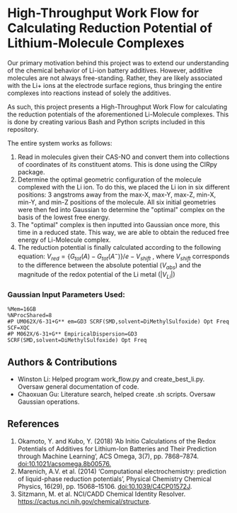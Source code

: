 
# High-Throughput Work Flow for Calculating Reduction Potential of Lithium-Molecule Complexes

Our primary motivation behind this project was to extend our understanding of the chemical behavior of Li-ion battery additives. However, additive molecules are not always free-standing. Rather, they are likely associated with the Li+ ions at the electrode surface regions, thus bringing the entire complexes into reactions instead of solely the additives.

As such, this project presents a High-Throughput Work Flow for calculating the reduction potentials of the aforementioned Li-Molecule complexes. This is done by creating various Bash and Python scripts included in this repository.

The entire system works as follows:
1. Read in molecules given their CAS-NO and convert them into collections of coordinates of its constituent atoms. This is done using the CIRpy package.
2. Determine the optimal geometric configuration of the molecule complexed with the Li ion. To do this, we placed the Li ion in six different positions: 3 angstroms away from the  max-X, max-Y, max-Z, min-X, min-Y, and min-Z positions of the molecule. All six initial geometries were then fed into Gaussian to determine the "optimal" complex on the basis of the lowest free energy.
3. The "optimal" complex is then inputted into Gaussian once more, this time in a reduced state. This way, we are able to obtain the reduced free energy of Li-Molecule complex.
4. The reduction potential is finally calculated according to the following equation: $V_{red}=\{G_{tot}(A) - G_{tot}(A^-)\} /e - V_{shift}$ , where $V_{shift}$ corresponds to the difference between the absolute potential ($V_{abs}$) and the magnitude of the redox potential of the Li metal ($|V_{Li}|$)

### Gaussian Input Parameters Used:
```
%Mem=16GB
%NProcShared=8
#P UM062X/6-31+G** em=GD3 SCRF(SMD,solvent=DiMethylSulfoxide) Opt Freq SCF=XQC
#P M062X/6-31+G** EmpiricalDispersion=GD3 SCRF(SMD,solvent=DiMethylSulfoxide) Opt Freq
```
## Authors & Contributions

- Winston Li: Helped program work_flow.py and create_best_li.py. Oversaw general documentation of code.
- Chaoxuan Gu: Literature search, helped create .sh scripts. Oversaw Gaussian operations.


## References
1. Okamoto, Y. and Kubo, Y. (2018) ‘Ab Initio Calculations of the Redox Potentials of Additives for Lithium-Ion Batteries and Their Prediction through Machine Learning’, ACS Omega, 3(7), pp. 7868–7874. [doi:10.1021/acsomega.8b00576.](https://pubs-acs-org.revproxy.brown.edu/doi/abs/10.1021/acsomega.8b00576)
2. Marenich, A.V. et al. (2014) ‘Computational electrochemistry: prediction of liquid-phase reduction potentials’, Physical Chemistry Chemical Physics, 16(29), pp. 15068–15106. [doi:10.1039/C4CP01572J](https://pubs.rsc.org/en/content/articlelanding/2014/cp/c4cp01572j).
3. Sitzmann, M. et al. NCI/CADD Chemical Identity Resolver. https://cactus.nci.nih.gov/chemical/structure. 